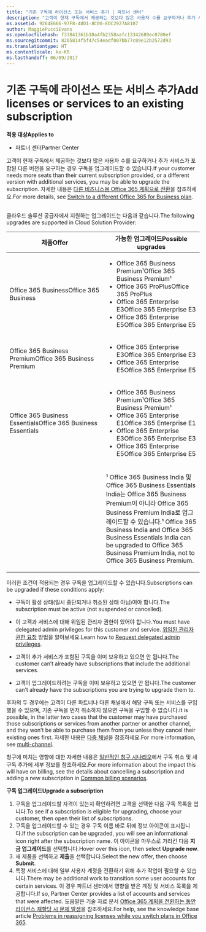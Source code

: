 ```yaml
---
title: "기존 구독에 라이선스 또는 서비스 추가 | 파트너 센터"
description: "고객이 현재 구독에서 제공하는 것보다 많은 사용자 수를 요구하거나 추가 서비스가 포함된 다른 버전을 요구하는 경우 구독을 업그레이드할 수 있습니다."
ms.assetid: 9264E666-97F8-48D1-8C00-EDC2927A8107
author: MaggiePucciEvans
ms.openlocfilehash: f33841361b10a4fb2358aafc13342689ec0780ef
ms.sourcegitcommit: 8205814f5f47c54eadf007bb77c09e12b2572d93
ms.translationtype: HT
ms.contentlocale: ko-KR
ms.lasthandoff: 06/09/2017
---
```

# <a name="add-licenses-or-services-to-an-existing-subscription"></a><span data-ttu-id="67b0e-103">기존 구독에 라이선스 또는 서비스 추가</span><span class="sxs-lookup"><span data-stu-id="67b0e-103">Add licenses or services to an existing subscription</span></span>

**<span data-ttu-id="67b0e-104">적용 대상</span><span class="sxs-lookup"><span data-stu-id="67b0e-104">Applies to</span></span>**

-  <span data-ttu-id="67b0e-105">파트너 센터</span><span class="sxs-lookup"><span data-stu-id="67b0e-105">Partner Center</span></span>

<span data-ttu-id="67b0e-106">고객이 현재 구독에서 제공하는 것보다 많은 사용자 수를 요구하거나 추가 서비스가 포함된 다른 버전을 요구하는 경우 구독을 업그레이드할 수 있습니다.</span><span class="sxs-lookup"><span data-stu-id="67b0e-106">If your customer needs more seats than their current subscription provided, or a different version with additional services, you may be able to upgrade the subscription.</span></span> <span data-ttu-id="67b0e-107">자세한 내용은 [다른 비즈니스용 Office 365 계획으로 전환](http://go.microsoft.com/fwlink/p/?LinkId=723577)을 참조하세요.</span><span class="sxs-lookup"><span data-stu-id="67b0e-107">For more details, see [Switch to a different Office 365 for Business plan](http://go.microsoft.com/fwlink/p/?LinkId=723577).</span></span>

## <a href="" id="upgradesubscription"></a>


<span data-ttu-id="67b0e-108">클라우드 솔루션 공급자에서 지원하는 업그레이드는 다음과 같습니다.</span><span class="sxs-lookup"><span data-stu-id="67b0e-108">The following upgrades are supported in Cloud Solution Provider:</span></span>

<table>
<colgroup>
<col width="50%" />
<col width="50%" />
</colgroup>
<thead>
<tr class="header">
<th><span data-ttu-id="67b0e-109">제품</span><span class="sxs-lookup"><span data-stu-id="67b0e-109">Offer</span></span></th>
<th><span data-ttu-id="67b0e-110">가능한 업그레이드</span><span class="sxs-lookup"><span data-stu-id="67b0e-110">Possible upgrades</span></span></th>
</tr>
</thead>
<tbody>
<tr class="odd">
<td><span data-ttu-id="67b0e-111">Office 365 Business</span><span class="sxs-lookup"><span data-stu-id="67b0e-111">Office 365 Business</span></span></td>
<td><ul>
<li><span data-ttu-id="67b0e-112">Office 365 Business Premium¹</span><span class="sxs-lookup"><span data-stu-id="67b0e-112">Office 365 Business Premium¹</span></span></li>
<li><span data-ttu-id="67b0e-113">Office 365 ProPlus</span><span class="sxs-lookup"><span data-stu-id="67b0e-113">Office 365 ProPlus</span></span></li>
<li><span data-ttu-id="67b0e-114">Office 365 Enterprise E3</span><span class="sxs-lookup"><span data-stu-id="67b0e-114">Office 365 Enterprise E3</span></span></li>
<li><span data-ttu-id="67b0e-115">Office 365 Enterprise E5</span><span class="sxs-lookup"><span data-stu-id="67b0e-115">Office 365 Enterprise E5</span></span></li>
</ul></td>
</tr>
<tr class="even">
<td><span data-ttu-id="67b0e-116">Office 365 Business Premium</span><span class="sxs-lookup"><span data-stu-id="67b0e-116">Office 365 Business Premium</span></span></td>
<td><ul>
<li><span data-ttu-id="67b0e-117">Office 365 Enterprise E3</span><span class="sxs-lookup"><span data-stu-id="67b0e-117">Office 365 Enterprise E3</span></span></li>
<li><span data-ttu-id="67b0e-118">Office 365 Enterprise E5</span><span class="sxs-lookup"><span data-stu-id="67b0e-118">Office 365 Enterprise E5</span></span></li>
</ul></td>
</tr>
<tr class="odd">
<td><span data-ttu-id="67b0e-119">Office 365 Business Essentials</span><span class="sxs-lookup"><span data-stu-id="67b0e-119">Office 365 Business Essentials</span></span></td>
<td><ul>
<li><span data-ttu-id="67b0e-120">Office 365 Business Premium¹</span><span class="sxs-lookup"><span data-stu-id="67b0e-120">Office 365 Business Premium¹</span></span></li>
<li><span data-ttu-id="67b0e-121">Office 365 Enterprise E1</span><span class="sxs-lookup"><span data-stu-id="67b0e-121">Office 365 Enterprise E1</span></span></li>
<li><span data-ttu-id="67b0e-122">Office 365 Enterprise E3</span><span class="sxs-lookup"><span data-stu-id="67b0e-122">Office 365 Enterprise E3</span></span></li>
<li><span data-ttu-id="67b0e-123">Office 365 Enterprise E5</span><span class="sxs-lookup"><span data-stu-id="67b0e-123">Office 365 Enterprise E5</span></span></li>
</ul></td>
</tr>
<tr class="even">
<td></td>
<td><p><span data-ttu-id="67b0e-124">¹ Office 365 Business India 및 Office 365 Business Essentials India는 Office 365 Business Premium이 아니라 Office 365 Business Premium India로 업그레이드할 수 있습니다.</span><span class="sxs-lookup"><span data-stu-id="67b0e-124">¹ Office 365 Business India and Office 365 Business Essentials India can be upgraded to Office 365 Business Premium India, not to Office 365 Business Premium.</span></span></p></td>
</tr>
</tbody>
</table>

 

<span data-ttu-id="67b0e-125">이러한 조건이 적용되는 경우 구독을 업그레이드할 수 있습니다.</span><span class="sxs-lookup"><span data-stu-id="67b0e-125">Subscriptions can be upgraded if these conditions apply:</span></span>

-   <span data-ttu-id="67b0e-126">구독이 활성 상태(일시 중단되거나 취소된 상태 아님)여야 합니다.</span><span class="sxs-lookup"><span data-stu-id="67b0e-126">The subscription must be active (not suspended or cancelled).</span></span>

-   <span data-ttu-id="67b0e-127">이 고객과 서비스에 대해 위임된 관리자 권한이 있어야 합니다.</span><span class="sxs-lookup"><span data-stu-id="67b0e-127">You must have delegated admin privileges for this customer and service.</span></span> <span data-ttu-id="67b0e-128">[위임된 관리자 권한 요청](request-a-relationship-with-a-customer.md) 방법을 알아보세요.</span><span class="sxs-lookup"><span data-stu-id="67b0e-128">Learn how to [Request delegated admin privileges](request-a-relationship-with-a-customer.md).</span></span>

-   <span data-ttu-id="67b0e-129">고객이 추가 서비스가 포함된 구독을 이미 보유하고 있으면 안 됩니다.</span><span class="sxs-lookup"><span data-stu-id="67b0e-129">The customer can’t already have subscriptions that include the additional services.</span></span>

-   <span data-ttu-id="67b0e-130">고객이 업그레이드하려는 구독을 이미 보유하고 있으면 안 됩니다.</span><span class="sxs-lookup"><span data-stu-id="67b0e-130">The customer can’t already have the subscriptions you are trying to upgrade them to.</span></span>

<span data-ttu-id="67b0e-131">후자의 두 경우에는 고객이 다른 파트너나 다른 채널에서 해당 구독 또는 서비스를 구입했을 수 있으며, 기존 구독을 먼저 취소하지 않으면 구독을 구입할 수 없습니다.</span><span class="sxs-lookup"><span data-stu-id="67b0e-131">It is possible, in the latter two cases that the customer may have purchased those subscriptions or services from another partner or another channel, and they won’t be able to purchase them from you unless they cancel their existing ones first.</span></span> <span data-ttu-id="67b0e-132">자세한 내용은 [다중 채널](multichannel.md)을 참조하세요.</span><span class="sxs-lookup"><span data-stu-id="67b0e-132">For more information, see [multi-channel](multichannel.md).</span></span>

<span data-ttu-id="67b0e-133">청구에 미치는 영향에 대한 자세한 내용은 [일반적인 청구 시나리오](common-billing-scenarios.md)에서 구독 취소 및 새 구독 추가에 세부 정보를 참조하세요.</span><span class="sxs-lookup"><span data-stu-id="67b0e-133">For more information about the impact this will have on billing, see the details about cancelling a subscription and adding a new subscription in [Common billing scenarios](common-billing-scenarios.md).</span></span>

**<span data-ttu-id="67b0e-134">구독 업그레이드</span><span class="sxs-lookup"><span data-stu-id="67b0e-134">Upgrade a subscription</span></span>**

1.  <span data-ttu-id="67b0e-135">구독을 업그레이드할 자격이 있는지 확인하려면 고객을 선택한 다음 구독 목록을 엽니다.</span><span class="sxs-lookup"><span data-stu-id="67b0e-135">To see if a subscription is eligible for upgrading, choose your customer, then open their list of subscriptions.</span></span>
2.  <span data-ttu-id="67b0e-136">구독을 업그레이드할 수 있는 경우 구독 이름 바로 뒤에 정보 아이콘이 표시됩니다.</span><span class="sxs-lookup"><span data-stu-id="67b0e-136">If the subscription can be upgraded, you will see an informational icon right after the subscription name.</span></span> <span data-ttu-id="67b0e-137">이 아이콘을 마우스로 가리킨 다음 **지금 업그레이드**를 선택합니다.</span><span class="sxs-lookup"><span data-stu-id="67b0e-137">Hover over this icon, then select **Upgrade now**.</span></span>
3.  <span data-ttu-id="67b0e-138">새 제품을 선택하고 **제출**을 선택합니다.</span><span class="sxs-lookup"><span data-stu-id="67b0e-138">Select the new offer, then choose **Submit**.</span></span>
4.  <span data-ttu-id="67b0e-139">특정 서비스에 대해 일부 사용자 계정을 전환하기 위해 추가 작업이 필요할 수 있습니다.</span><span class="sxs-lookup"><span data-stu-id="67b0e-139">There may be additional work to transition some user accounts for certain services.</span></span> <span data-ttu-id="67b0e-140">이 경우 파트너 센터에서 영향을 받은 계정 및 서비스 목록을 제공합니다.</span><span class="sxs-lookup"><span data-stu-id="67b0e-140">If so, Partner Center provides a list of accounts and services that were affected.</span></span> <span data-ttu-id="67b0e-141">도움말은 기술 자료 문서 [Office 365 계획을 전환하는 동안 라이선스 재할당 시 문제 발생](http://go.microsoft.com/fwlink/p/?LinkId=723576)을 참조하세요.</span><span class="sxs-lookup"><span data-stu-id="67b0e-141">For help, see the knowledge base article [Problems in reassigning licenses while you switch plans in Office 365](http://go.microsoft.com/fwlink/p/?LinkId=723576).</span></span>

 

 



